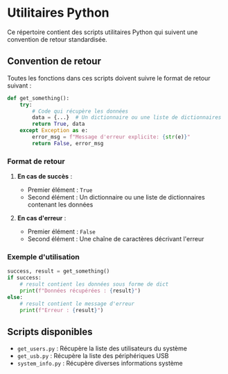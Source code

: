 # Utilitaires Python

Ce répertoire contient des scripts utilitaires Python qui suivent une convention de retour standardisée.

## Convention de retour

Toutes les fonctions dans ces scripts doivent suivre le format de retour suivant :

```python
def get_something():
    try:
        # Code qui récupère les données
        data = {...}  # Un dictionnaire ou une liste de dictionnaires
        return True, data
    except Exception as e:
        error_msg = f"Message d'erreur explicite: {str(e)}"
        return False, error_msg
```

### Format de retour

1. **En cas de succès** :
   - Premier élément : `True`
   - Second élément : Un dictionnaire ou une liste de dictionnaires contenant les données

2. **En cas d'erreur** :
   - Premier élément : `False`
   - Second élément : Une chaîne de caractères décrivant l'erreur

### Exemple d'utilisation

```python
success, result = get_something()
if success:
    # result contient les données sous forme de dict
    print(f"Données récupérées : {result}")
else:
    # result contient le message d'erreur
    print(f"Erreur : {result}")
```

## Scripts disponibles

- `get_users.py` : Récupère la liste des utilisateurs du système
- `get_usb.py` : Récupère la liste des périphériques USB
- `system_info.py` : Récupère diverses informations système
